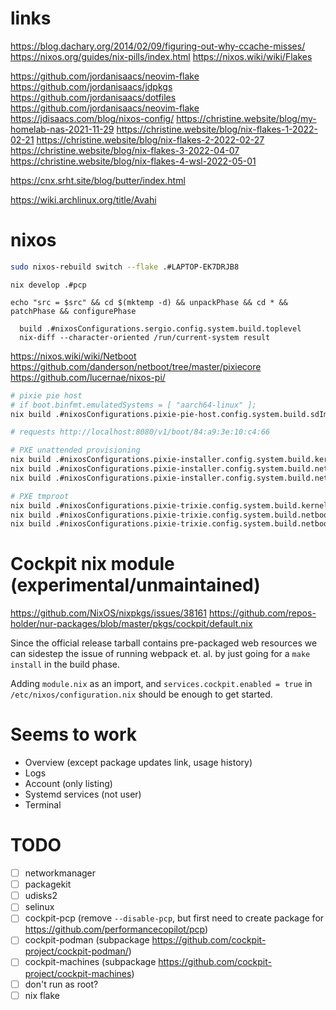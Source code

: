 # links
https://blog.dachary.org/2014/02/09/figuring-out-why-ccache-misses/
https://nixos.org/guides/nix-pills/index.html
https://nixos.wiki/wiki/Flakes

https://github.com/jordanisaacs/neovim-flake
https://github.com/jordanisaacs/jdpkgs
https://github.com/jordanisaacs/dotfiles
https://github.com/jordanisaacs/neovim-flake
https://jdisaacs.com/blog/nixos-config/
https://christine.website/blog/my-homelab-nas-2021-11-29
https://christine.website/blog/nix-flakes-1-2022-02-21
https://christine.website/blog/nix-flakes-2-2022-02-27
https://christine.website/blog/nix-flakes-3-2022-04-07
https://christine.website/blog/nix-flakes-4-wsl-2022-05-01

https://cnx.srht.site/blog/butter/index.html

https://wiki.archlinux.org/title/Avahi


# nixos
```sh
sudo nixos-rebuild switch --flake .#LAPTOP-EK7DRJB8
```

```
nix develop .#pcp

echo "src = $src" && cd $(mktemp -d) && unpackPhase && cd * && patchPhase && configurePhase
```

```
  build .#nixosConfigurations.sergio.config.system.build.toplevel
  nix-diff --character-oriented /run/current-system result
```


https://nixos.wiki/wiki/Netboot
https://github.com/danderson/netboot/tree/master/pixiecore
https://github.com/lucernae/nixos-pi/
```sh
# pixie pie host
# if boot.binfmt.emulatedSystems = [ "aarch64-linux" ];
nix build .#nixosConfigurations.pixie-pie-host.config.system.build.sdImage

# requests http://localhost:8080/v1/boot/84:a9:3e:10:c4:66

# PXE unattended provisioning
nix build .#nixosConfigurations.pixie-installer.config.system.build.kernel
nix build .#nixosConfigurations.pixie-installer.config.system.build.netbootRamdisk
nix build .#nixosConfigurations.pixie-installer.config.system.build.netbootIpxeScript

# PXE tmproot
nix build .#nixosConfigurations.pixie-trixie.config.system.build.kernel
nix build .#nixosConfigurations.pixie-trixie.config.system.build.netbootRamdisk
nix build .#nixosConfigurations.pixie-trixie.config.system.build.netbootIpxeScript
```



# Cockpit nix module (experimental/unmaintained)

https://github.com/NixOS/nixpkgs/issues/38161
https://github.com/repos-holder/nur-packages/blob/master/pkgs/cockpit/default.nix

Since the official release tarball contains pre-packaged web resources we can sidestep the issue of running webpack et. al. by just going for a `make install` in the build phase.

Adding `module.nix` as an import, and `services.cockpit.enabled = true`  in `/etc/nixos/configuration.nix` should be enough to get started.

# Seems to work
- Overview (except package updates link, usage history)
- Logs
- Account (only listing)
- Systemd services (not user)
- Terminal

# TODO
- [ ] networkmanager
- [ ] packagekit
- [ ] udisks2
- [ ] selinux
- [ ] cockpit-pcp (remove `--disable-pcp`, but first need to create package for https://github.com/performancecopilot/pcp)
- [ ] cockpit-podman (subpackage https://github.com/cockpit-project/cockpit-podman/)
- [ ] cockpit-machines (subpackage https://github.com/cockpit-project/cockpit-machines)
- [ ] don't run as root?
- [ ] nix flake
